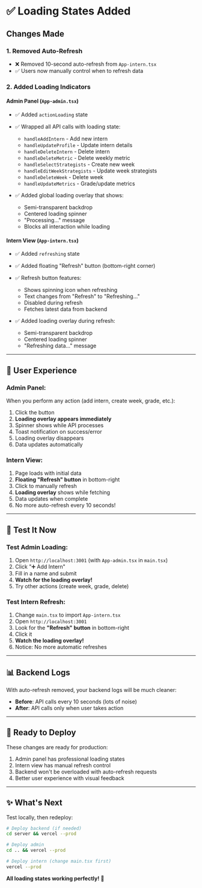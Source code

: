 # ✅ Loading States Added

## Changes Made

### 1. **Removed Auto-Refresh**
- ❌ Removed 10-second auto-refresh from `App-intern.tsx`
- ✅ Users now manually control when to refresh data

### 2. **Added Loading Indicators**

#### **Admin Panel (`App-admin.tsx`)**
- ✅ Added `actionLoading` state
- ✅ Wrapped all API calls with loading state:
  - `handleAddIntern` - Add new intern
  - `handleUpdateProfile` - Update intern details
  - `handleDeleteIntern` - Delete intern
  - `handleDeleteMetric` - Delete weekly metric
  - `handleSelectStrategists` - Create new week
  - `handleEditWeekStrategists` - Update week strategists
  - `handleDeleteWeek` - Delete week
  - `handleUpdateMetrics` - Grade/update metrics

- ✅ Added global loading overlay that shows:
  - Semi-transparent backdrop
  - Centered loading spinner
  - "Processing..." message
  - Blocks all interaction while loading

#### **Intern View (`App-intern.tsx`)**
- ✅ Added `refreshing` state
- ✅ Added floating "Refresh" button (bottom-right corner)
- ✅ Refresh button features:
  - Shows spinning icon when refreshing
  - Text changes from "Refresh" to "Refreshing..."
  - Disabled during refresh
  - Fetches latest data from backend

- ✅ Added loading overlay during refresh:
  - Semi-transparent backdrop
  - Centered loading spinner
  - "Refreshing data..." message

---

## 🎨 **User Experience**

### **Admin Panel:**
When you perform any action (add intern, create week, grade, etc.):
1. Click the button
2. **Loading overlay appears immediately**
3. Spinner shows while API processes
4. Toast notification on success/error
5. Loading overlay disappears
6. Data updates automatically

### **Intern View:**
1. Page loads with initial data
2. **Floating "Refresh" button** in bottom-right
3. Click to manually refresh
4. **Loading overlay** shows while fetching
5. Data updates when complete
6. No more auto-refresh every 10 seconds!

---

## 🧪 **Test It Now**

### **Test Admin Loading:**
1. Open `http://localhost:3001` (with `App-admin.tsx` in `main.tsx`)
2. Click "➕ Add Intern"
3. Fill in a name and submit
4. **Watch for the loading overlay!**
5. Try other actions (create week, grade, delete)

### **Test Intern Refresh:**
1. Change `main.tsx` to import `App-intern.tsx`
2. Open `http://localhost:3001`
3. Look for the **"Refresh" button** in bottom-right
4. Click it
5. **Watch the loading overlay!**
6. Notice: No more automatic refreshes

---

## 📊 **Backend Logs**

With auto-refresh removed, your backend logs will be much cleaner:
- **Before**: API calls every 10 seconds (lots of noise)
- **After**: API calls only when user takes action

---

## 🚀 **Ready to Deploy**

These changes are ready for production:
1. Admin panel has professional loading states
2. Intern view has manual refresh control
3. Backend won't be overloaded with auto-refresh requests
4. Better user experience with visual feedback

---

## ✨ **What's Next**

Test locally, then redeploy:
```bash
# Deploy backend (if needed)
cd server && vercel --prod

# Deploy admin
cd .. && vercel --prod

# Deploy intern (change main.tsx first)
vercel --prod
```

**All loading states working perfectly!** 🎉

